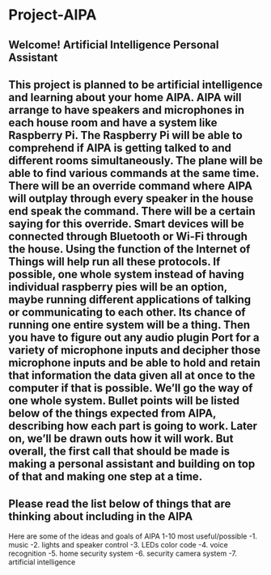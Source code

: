 # Project-AIPA

Welcome!
Artificial Intelligence Personal Assistant
--------------------------------------------------------------------------------------
This project is planned to be artificial intelligence and learning about your home AIPA. 
AIPA will arrange to have speakers and microphones in each house room and have a system like Raspberry Pi.
The Raspberry Pi will be able to comprehend if AIPA  is getting talked to and different rooms simultaneously. 
The plane will be able to find various commands at the same time.
There will be an override command where AIPA  will outplay through every speaker in the house end speak the command.
There will be a certain saying for this override. Smart devices will be connected through Bluetooth or Wi-Fi through the house. 
Using the function of the Internet of Things will help run all these protocols.
If possible, one whole system instead of having individual raspberry pies will be an option,
maybe running different applications of talking or communicating to each other.
Its chance of running one entire system will be a thing.
Then you have to figure out any audio plugin Port for a variety of microphone inputs and decipher
those microphone inputs and be able to hold and retain that information the data given all at once to the computer if that is possible.
We’ll go the way of one whole system. Bullet points will be listed below of the things expected from AIPA, 
describing how each part is going to work. Later on, we’ll be drawn outs how it will work. 
But overall, the first call that should be made is making a personal assistant and building on top of that and making one step at a time. 
--------------------------------------------------------------------------------------
Please read the list below of things that are thinking about including in the AIPA
-------------------------------------------------------------------------
Here are some of the ideas and goals of AIPA 1-10 most useful/possible 
-1. music
-2. lights and speaker control
-3. LEDs color  code 
-4. voice recognition 
-5. home security system
-6. security camera system
-7. artificial intelligence
